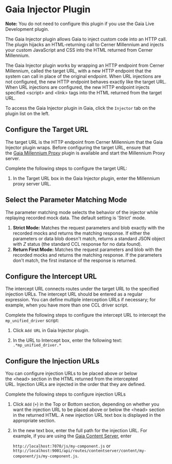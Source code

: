 # Gaia Injector Plugin

**Note:** You do not need to configure this plugin if you use the Gaia Live Development plugin.

The Gaia Injector plugin allows Gaia to inject custom code into an HTTP
call. The plugin hijacks an HTML-returning call to Cerner Millennium and
injects your custom JavaScript and CSS into the HTML returned from
Cerner Millennium.

The Gaia Injector plugin works by wrapping an HTTP endpoint from Cerner
Millennium, called the target URL, with a new HTTP endpoint that the
system can call in place of the original endpoint. When URL injections
are not configured, the new HTTP endpoint behaves exactly like
the target URL. When URL injections are configured, the new HTTP
endpoint injects specified \<script\> and \<link\> tags into the HTML
returned from the target URL.

To access the Gaia Injector plugin in Gaia, click the `Injector` tab
on the plugin list on the left.

## Configure the Target URL

The target URL is the HTTP endpoint from Cerner Millennium that the Gaia
Injector plugin wraps. Before configuring the target URL, ensure that
the [Gaia Millennium Proxy](https://github.cerner.com/MPagesEcosystem/gaia-plugin-milproxy) plugin
is available and start the Millennium Proxy server.

Complete the following steps to configure the target URL:

1.  In the Target URL box in the Gaia Injector plugin, enter the
    Millennium proxy server URL.

## Select the Parameter Matching Mode

The parameter matching mode selects the behavior of the injector while replaying recorded mock data. The default setting is 'Strict' mode.

1.  **Strict Mode:** Matches the request parameters and blob exactly with the recorded mocks and returns the matching response. If either the parameters or data blob doesn't match, returns a standard JSON object with _Z_ status (the standard CCL response for no data found).
2. **Return First Mode:** Matches the request parameters and blob with the recorded mocks and returns the matching response. If the parameters don't match, the first instance of the response is returned.

## Configure the Intercept URL

The intercept URL connects routes under the target URL to the specified
injection URLs. The intercept URL should be entered as a regular
expression. You can define multiple interception URLs if necessary; for
example, when you have more than one CCL driver script.

Complete the following steps to configure the intercept URL to intercept
the `mp_unified_driver` script:

1.  Click `Add URL` in Gaia Injector plugin.

2.  In the URL to Intercept box, enter the following text:
    `.*mp_unified_driver.*`

## Configure the Injection URLs

You can configure injection URLs to be placed above or below
the \<head\> section in the HTML returned from the intercepted
URL. Injection URLs are injected in the order that they are defined.

Complete the following steps to configure injection URLs

1.  Click `Add` (`+`) in the Top or Bottom section, depending on
    whether you want the injection URL to be placed above or below the
    \<head\> section in the returned HTML. A new injection URL text box
    is displayed in the appropriate section.

2.  In the new text box, enter the full path for the injection URL. For
    example, if you are using the [Gaia Content Server](https://github.cerner.com/MPagesEcosystem/gaia-plugin-contentserver),
    enter

    `http://localhost:7070/js/my-component.js`
    or
    `http://localhost:9001/api/routes/contentserver/content/my-component/js/my-component.js`.
